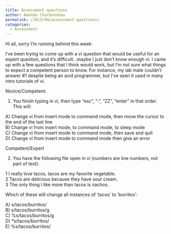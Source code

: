 ```yaml
---
title: Assessment questions
author: Amanda Charbonneau
permalink: /2013/09/assessment-questions/
categories:
  - Assessment
---
```

Hi all, sorry I&#8217;m running behind this week:

I&#8217;ve been trying to come up with a vi question that would be useful for an expert question, and it&#8217;s difficult&#8230;maybe I just don&#8217;t know enough vi. I came up with a few questions that I think would work, but I&#8217;m not sure what things to expect a competent person to know. For instance, my lab mate couldn&#8217;t answer #1 despite being an avid programmer, but I&#8217;ve seen it used in many intro tutorials of vi.

Novice/Competent:

1. You finish typing in vi, then type &#8220;esc&#8221;, &#8220;:&#8221;, &#8220;ZZ&#8221;, &#8220;enter&#8221; in that order. This will:

A) Change vi from insert mode to command mode, then move the cursor to the end of the last line  
B) Change vi from insert mode, to command mode, to sleep mode  
C) Change vi from insert mode to command mode, then save and quit  
D) Change vi from insert mode to command mode then give an error

Competent/Expert

2. You have the following file open in vi (numbers are line numbers, not part of text):

1 I really love tacos, tacos are my favorite vegetable.  
2 Tacos are delicious because they have sour cream.  
3 The only thing I like more than tacos is nachos.

Which of these will change all instances of &#8216;tacos&#8217; to &#8216;burritos':

A) s/tacos/burritos/  
B) s/tacos/burritos/g  
C) %s/tacos/burritos/g  
D) *s/tacos/burritos/  
E) %s/tacos/burritos/
